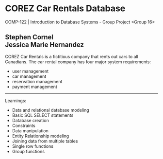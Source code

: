 # COREZ Car Rentals Database
COMP-122 | Introduction to Database Systems - Group Project
<Group 16>

Stephen Cornel <br>
Jessica Marie Hernandez
------------------------------------------------------------------------------------------------
COREZ Car Rentals is a fictitious company that rents out cars to all Canadians. 
The car rental company has four major system requirements:
 - user management
 - car management
 - reservation management
 - payment management
 
------------------------------------------------------------------------------------------------
Learnings:
- Data and relational database modeling
- Basic SQL SELECT statements
- Database creation
- Constraints
- Data manipulation
- Entity Relationship modeling
- Joining data from multiple tables
- Single row functions
- Group functions
